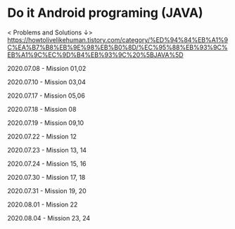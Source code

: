 # Do it Android programing (JAVA)

< Problems and Solutions ↓>
https://howtolivelikehuman.tistory.com/category/%ED%94%84%EB%A1%9C%EA%B7%B8%EB%9E%98%EB%B0%8D/%EC%95%88%EB%93%9C%EB%A1%9C%EC%9D%B4%EB%93%9C%20%5BJAVA%5D


2020.07.08 - Mission 01,02

2020.07.10 - Mission 03,04

2020.07.17 - Mission 05,06

2020.07.18 - Mission 08

2020.07.19 - Mission 09,10

2020.07.22 - Mission 12

2020.07.23 - Mission 13, 14

2020.07.24 - Mission 15, 16

2020.07.30 - Mission 17, 18

2020.07.31 - Mission 19, 20

2020.08.01 - Mission 22

2020.08.04 - Mission 23, 24

